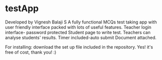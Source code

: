 # testApp
Developed by Vignesh Balaji S
A fully functional MCQs test taking app with user friendly interface packed with lots of useful features.
Teacher login interface- password protected
Student page to write test.
Teachers can analyse students' results.
Timer included-auto submit
Document attached.

For installing:
download the set up file included in the repository.
Yes! it's free of cost, thank you! :)
